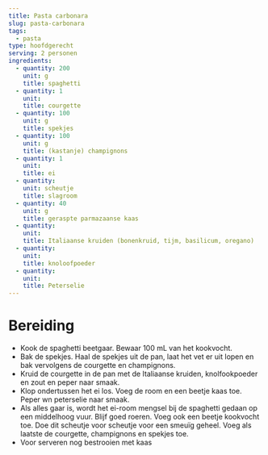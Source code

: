 ```yaml
---
title: Pasta carbonara
slug: pasta-carbonara
tags: 
  - pasta
type: hoofdgerecht
serving: 2 personen
ingredients:
  - quantity: 200
    unit: g
    title: spaghetti
  - quantity: 1
    unit: 
    title: courgette
  - quantity: 100
    unit: g
    title: spekjes
  - quantity: 100
    unit: g
    title: (kastanje) champignons
  - quantity: 1
    unit: 
    title: ei
  - quantity: 
    unit: scheutje
    title: slagroom
  - quantity: 40
    unit: g
    title: geraspte parmazaanse kaas
  - quantity:
    unit: 
    title: Italiaanse kruiden (bonenkruid, tijm, basilicum, oregano)
  - quantity:
    unit: 
    title: knoloofpoeder
  - quantity:
    unit: 
    title: Peterselie
---
```


# Bereiding
- Kook de spaghetti beetgaar. Bewaar 100 mL van het kookvocht.
- Bak de spekjes. Haal de spekjes uit de pan, laat het vet er uit lopen en bak vervolgens de courgette en champignons.  
- Kruid de courgette in de pan met de Italiaanse kruiden, knolfookpoeder en zout en peper naar smaak.
- Klop ondertussen het ei los. Voeg de room en een beetje kaas toe. Peper wn peterselie naar smaak.
- Als alles gaar is, wordt het ei-room mengsel bij de spaghetti gedaan op een middelhoog vuur. Blijf goed roeren. Voeg ook een beetje kookvocht toe. Doe dit scheutje voor scheutje voor een smeuïg geheel. Voeg als laatste de courgette, champignons en spekjes toe.
- Voor serveren nog bestrooien met kaas
